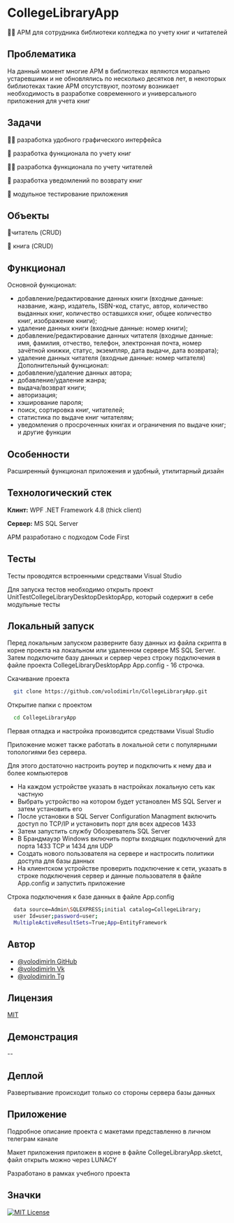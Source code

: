 
# CollegeLibraryApp

👩‍💻 АРМ для сотрудника библиотеки колледжа по учету книг и читателей


## Проблематика
На данный момент многие АРМ в библиотеках являются морально устаревшими и не обновлялись по несколько десятков лет, в некоторых библиотеках такие АРМ отсутствуют, поэтому возникает необходимость в разработке современного и универсального приложения для учета книг
## Задачи
👩‍💻 разработка удобного графического интерфейса

🧠 разработка функционала по учету книг

👯‍♀️ разработка функционала по учету читателей

🤔 разработка уведомлений по возврату книг

💬 модульное тестирование приложения

## Объекты

👨читатель (CRUD)

📖 книга (CRUD)

## Функционал

Основной функционал:
- добавление/редактирование данных книги (входные данные: название, жанр, издатель, ISBN-код, статус, автор, количество выданных книг, количество оставшихся книг, общее количество книг, изображение книги);
- удаление данных книги (входные данные: номер книги);
- добавление/редактирование данных читателя (входные данные: имя, фамилия, отчество, телефон, электронная почта, номер зачётной книжки, статус, экземпляр, дата выдачи, дата возврата);
- удаление данных читателя (входные данные: номер читателя)
Дополнительный функционал:
- добавление/удаление данных автора;
- добавление/удаление жанра;
- выдача/возврат книги;
- авторизация;
- хэширование пароля;
- поиск, сортировка книг, читателей;
- статистика по выдаче книг читателям;
- уведомления о просроченных книгах и ограничения по выдаче книг;
и другие функции
## Особенности

Расширенный функционал приложения и удобный, утилитарный дизайн
## Технологический стек

**Клинт:**  WPF .NET Framework 4.8 (thick client)

**Сервер:** MS SQL Server

АРМ разработано с подходом Code First

## Тесты

Тесты проводятся встроенными средствами Visual Studio

Для запуска тестов необходимо открыть проект UnitTestCollegeLibraryDesktopDesktopApp, который содержит в себе модульные тесты


## Локальный запуск

Перед локальным запуском разверните базу данных из файла скрипта в корне проекта на локальном или удаленном сервере MS SQL Server. Затем подключите базу данных и сервер через строку подключения в файле проекта CollegeLibraryDesktopApp App.config - 16 строчка.

Скачивание проекта

```bash
  git clone https://github.com/volodimirln/CollegeLibraryApp.git
```

Открытие папки с проектом

```bash
  cd CollegeLibraryApp
```

Первая отладка и настройка производится средствами Visual Studio

Приложение может также работать в локальной сети с популярными топологиями без сервера.

Для этого достаточно настроить роутер и подключить к нему два и более компьютеров
- На каждом устройстве указать в настройках локальную сеть как частную
- Выбрать устройство на котором будет установлен MS SQL Server и затем установить его
- После установки в SQL Server Configuration Managment включить доступ по TCP/IP и установить порт для всех адресов 1433
- Затем запустить службу Обозреватель SQL Server
- В Брандмауэр Windows включить порты входящих подключений для порта 1433 TCP и 1434 для UDP 
- Создать нового пользователя на сервере и настросить политики доступа для базы данных
- На клиентском устройстве проверить подключение к сети, указать в строке подключения сервер и данные пользователя в файле App.config и запустить приложение

Строка подключения к базе данных в файле App.config
```bash
  data source=Admin\SQLEXPRESS;initial catalog=CollegeLibrary;
  user Id=user;password=user;
  MultipleActiveResultSets=True;App=EntityFramework
```
## Автор

- [@volodimirln GitHub](https://github.com/volodimirln)
- [@volodimirln Vk](https://vk.com/volodimirln)
- [@volodimirln Tg](https://t.me/volodimirln)


## Лицензия

[MIT](https://choosealicense.com/licenses/mit/)


## Демонстрация

--


## Деплой

 Развертывание происходит только со стороны сервера базы данных


## Приложение

Подробное описание проекта с макетами представленно в личном телеграм канале

Макет приложения приложен в корне в файле CollegeLibraryApp.sketct, файл открыть можно через LUNACY


Разработано в рамках учебного проекта


## Значки


[![MIT License](https://img.shields.io/badge/License-MIT-green.svg)](https://choosealicense.com/licenses/mit/)




